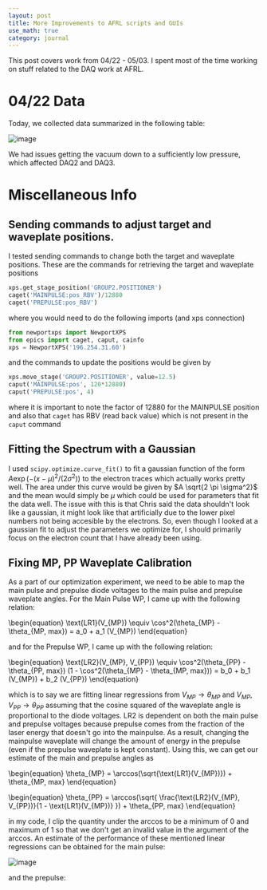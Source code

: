 ```yaml
---
layout: post
title: More Improvements to AFRL scripts and GUIs
use_math: true
category: journal
---
```


This post covers work from 04/22 - 05/03. I spent most of the time working on stuff related to the DAQ work at AFRL. 

# 04/22 Data

Today, we collected data summarized in the following table:

![image](https://github.com/ronak-n-desai/ronak-n-desai.github.io/assets/98538788/d1dbea8f-501b-4ef0-97d2-ccf41622fe55)

<!---
| DAQ Run | Start | End | Notes |
| ------ | ------ | ------ | --- |
| 1 | 10:46AM | 11:26AM | Full Looping |
| 2 | 11:44AM | 12:29PM | Not as good as DAQ1 |
| 3 | 1:46PM | 2:29PM | Only looped PP |
--->

We had issues getting the vacuum down to a sufficiently low pressure, which affected DAQ2 and DAQ3. 

# Miscellaneous Info

## Sending commands to adjust target and waveplate positions. 

I tested sending commands to change both the target and waveplate positions. These are the commands for retrieving the target and waveplate positions 

```python
xps.get_stage_position('GROUP2.POSITIONER')
caget('MAINPULSE:pos_RBV')/12880
caget('PREPULSE:pos_RBV')
```

where you would need to do the following imports (and xps connection)

```python
from newportxps import NewportXPS
from epics import caget, caput, cainfo
xps = NewportXPS('196.254.31.60')
```

and the commands to update the positions would be given by 

```python
xps.move_stage('GROUP2.POSITIONER', value=12.5)
caput('MAINPULSE:pos', 120*12880)
caput('PREPULSE:pos', 4)
```

where it is important to note the factor of 12880 for the MAINPULSE position and also that `caget` has RBV (read back value) which is not present in the `caput` command

## Fitting the Spectrum with a Gaussian

I used `scipy.optimize.curve_fit()` to fit a gaussian function of the form $A \exp(-(x-\mu)^2/(2 \sigma^2))$ to the electron traces which actually works pretty well. The area under this curve would be given by $A \sqrt{2 \pi \sigma^2}$ and the mean would simply be $\mu$ which could be used for parameters that fit the data well. The issue with this is that Chris said the data shouldn't look like a gaussian, it might look like that artificially due to the lower pixel numbers not being accesible by the electrons. So, even though I looked at a gaussian fit to adjust the parameters we optimize for, I should primarily focus on the electron count that I have already been using.

## Fixing MP, PP Waveplate Calibration

As a part of our optimization experiment, we need to be able to map the main pulse and prepulse diode voltages to the main pulse and prepulse waveplate angles. For the Main Pulse WP, I came up with the following relation:

\begin{equation}
  \text{LR1}(V_{MP}) \equiv \cos^2(\theta_{MP} - \theta_{MP, max}) = a_0 + a_1 (V_{MP})
\end{equation}

and for the Prepulse WP, I came up with the following relation:

\begin{equation}
  \text{LR2}(V_{MP}, V_{PP}) \equiv \cos^2(\theta_{PP} - \theta_{PP, max}) (1 - \cos^2(\theta_{MP} - \theta_{MP, max})) = b_0 + b_1 (V_{MP}) + b_2 (V_{PP})
\end{equation}

which is to say we are fitting linear regressions from $V_{MP} \rightarrow \theta_{MP}$ and $V_{MP}, V_{PP} \rightarrow \theta_{PP}$ assuming that the cosine squared of the waveplate angle is proportional to the diode voltages. LR2 is dependent on both the main pulse and prepulse voltages because prepulse comes from the fraction of the laser energy that doesn't go into the mainpulse. As a result, changing the mainpulse waveplate will change the amount of energy in the prepulse (even if the prepulse waveplate is kept constant). Using this, we can get our estimate of the main and prepulse angles as

\begin{equation}
  \theta_{MP} = \arccos(\sqrt{\text{LR1}(V_{MP})}) + \theta_{MP, max}
\end{equation}

\begin{equation}
  \theta_{PP} = \arccos(\sqrt{ \frac{\text{LR2}(V_{MP}, V_{PP})}{1 - \text{LR1}(V_{MP})} }) + \theta_{PP, max}
\end{equation}

in my code, I clip the quantity under the arccos to be a minimum of 0 and maximum of 1 so that we don't get an invalid value in the argument of the arccos. An estimate of the performance of these mentioned linear regressions can be obtained for the main pulse:

![image](https://github.com/ronak-n-desai/ronak-n-desai.github.io/assets/98538788/a7aa1476-cb46-4a58-ae98-d10ccd335e31)

and the prepulse:




